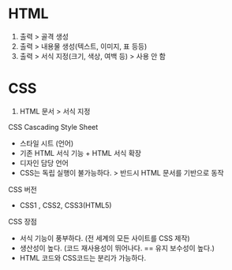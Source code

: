 # HTML
1. 출력 > 골격 생성
2. 출력 > 내용물 생성(텍스트, 이미지, 표 등등)
3. 출력 > 서식 지정(크기, 색상, 여백 등) > 사용 안 함




# CSS
1. HTML 문서 > 서식 지정

CSS Cascading Style Sheet
- 스타일 시트 (언어)
- 기존 HTML 서식 기능 + HTML 서식 확장
- 디자인 담당 언어
- CSS는 독립 실행이 불가능하다. > 반드시 HTML 문서를 기반으로 동작


CSS 버전
- CSS1 , CSS2, CSS3(HTML5)

CSS 장점
- 서식 기능이 풍부하다. (전 세계의 모든 사이트를 CSS 제작)
- 생산성이 높다. (코드 재사용성이 뛰어나다. == 유지 보수성이 높다.)
- HTML 코드와 CSS코드는 분리가 가능하다.
